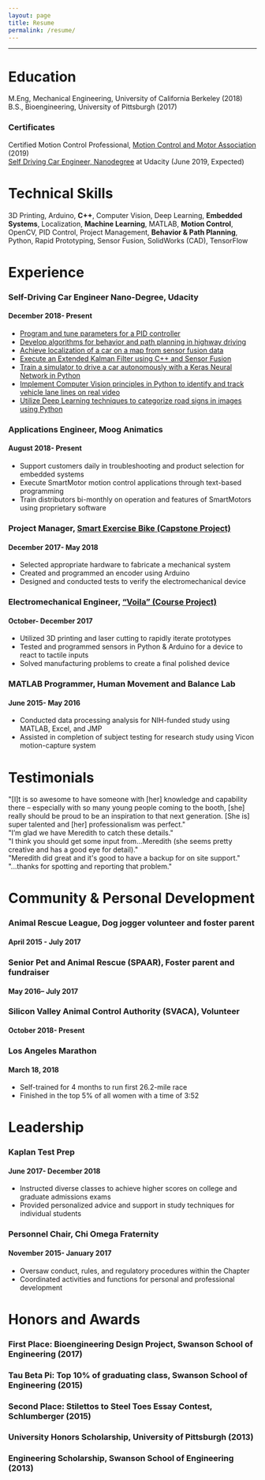 ```yaml
---
layout: page
title: Resume
permalink: /resume/
---
```

***
# Education

M.Eng, Mechanical Engineering, University of California Berkeley (2018)
<br>B.S., Bioengineering, University of Pittsburgh (2017)

### Certificates

Certified Motion Control Professional, [Motion Control and Motor Association](https://www.motioncontrolonline.org/meet-certified-motion-control-professionals.cfm) (2019)
<br>[Self Driving Car Engineer, Nanodegree](https://www.udacity.com/course/self-driving-car-engineer-nanodegree--nd013#) at Udacity (June 2019, Expected)

# Technical Skills
3D Printing, Arduino, <b>C++</b>, Computer Vision, Deep Learning, <b>Embedded Systems</b>, Localization, <b>Machine Learning</b>, MATLAB, <b>Motion Control</b>, OpenCV, PID Control, Project Management, <b> Behavior & Path Planning</b>, Python, Rapid Prototyping, Sensor Fusion, SolidWorks (CAD), TensorFlow

# Experience

### Self-Driving Car Engineer Nano-Degree, Udacity				      	       
#### December 2018- Present
* [Program and tune parameters for a PID controller](https://meredithmeyer.info/PID)
* [Develop algorithms for behavior and path planning in highway driving](https://meredithmeyer.info/highway)
* [Achieve localization of a car on a map from sensor fusion data](https://meredithmeyer.info/Locate)
* [Execute an Extended Kalman Filter using C++ and Sensor Fusion](https://meredithmeyer.info/Kalman)
* [Train a simulator to drive a car autonomously with a Keras Neural Network in Python](https://meredithmeyer.info/autonomous)
* [Implement Computer Vision principles in Python to identify and track vehicle lane lines on real video](https://meredithmeyer.info/Lanes)
* [Utilize Deep Learning techniques to categorize road signs in images using Python](https://meredithmeyer.info/Signs)

### Applications Engineer, Moog Animatics                                 
#### August 2018- Present
* Support customers daily in troubleshooting and product selection for embedded systems
* Execute SmartMotor motion control applications through text-based programming
* Train distributors bi-monthly on operation and features of SmartMotors using proprietary software

### Project Manager, [Smart Exercise Bike (Capstone Project)](https://meredithmeyer.info/Workout)			      
#### December 2017- May 2018
* Selected appropriate hardware to fabricate a mechanical system
* Created and programmed an encoder using Arduino
* Designed and conducted tests to verify the electromechanical device

### Electromechanical Engineer, [“Voila” (Course Project)](https://meredithmeyer.info/Voila)			      	   
#### October- December 2017
* Utilized 3D printing and laser cutting to rapidly iterate prototypes
* Tested and programmed sensors in Python & Arduino for a device to react to tactile inputs
* Solved manufacturing problems to create a final polished device

### MATLAB Programmer, Human Movement and Balance Lab			 	              
#### June 2015- May 2016
* Conducted data processing analysis for NIH-funded study using MATLAB, Excel, and JMP
* Assisted in completion of subject testing for research study using Vicon motion-capture system

# Testimonials
"[I]t is so awesome to have someone with [her] knowledge and capability there – especially with so many young people coming to the booth, [she] really should be proud to be an inspiration to that next generation.  [She is] super talented and [her] professionalism was perfect."<br>
"I’m glad we have Meredith to catch these details."<br>
"I think you should get some input from...Meredith (she seems pretty creative and has a good eye for detail)."<br>
"Meredith did great and it's good to have a backup for on site support."<br>
"...thanks for spotting and reporting that problem."

# Community & Personal Development

### Animal Rescue League, Dog jogger volunteer and foster parent	           		  
#### April 2015 - July 2017
### Senior Pet and Animal Rescue (SPAAR), Foster parent and fundraiser            	 
#### May 2016– July 2017
### Silicon Valley Animal Control Authority (SVACA), Volunteer						                                  
#### October 2018- Present
### Los Angeles Marathon			       						                                          
#### March 18, 2018
   * Self-trained for 4 months to run first 26.2-mile race 
   * Finished in the top 5% of all women with a time of 3:52

# Leadership

### Kaplan Test Prep							    	                                         
#### June 2017- December 2018
* Instructed diverse classes to achieve higher scores on college and graduate admissions exams
* Provided personalized advice and support in study techniques for individual students      

### Personnel Chair, Chi Omega Fraternity
#### November 2015- January 2017
* Oversaw conduct, rules, and regulatory procedures within the Chapter
* Coordinated activities and functions for personal and professional development

# Honors and Awards

### First Place: Bioengineering Design Project, Swanson School of Engineering (2017)
### Tau Beta Pi: Top 10% of graduating class, Swanson School of Engineering (2015)
### Second Place: Stilettos to Steel Toes Essay Contest, Schlumberger (2015)
### University Honors Scholarship, University of Pittsburgh (2013)
### Engineering Scholarship, Swanson School of Engineering (2013)



